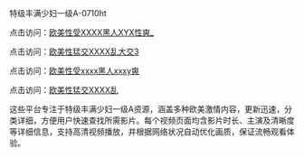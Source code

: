 特级丰满少妇一级A-0710ht

点击访问：<a href="https://heiliaoxqkkct.pages.dev">欧美性受XXXX黑人XYX性爽_</a>

点击访问：<a href="https://heiliaoxwd5i8.pages.dev">欧美性猛交XXXX乱大交3</a>

点击访问：<a href="https://heiliaowt0d7p.pages.dev">欧美性受xxxx黑人xxxy爽</a>

点击访问：<a href="https://heiliaoga6s9v.pages.dev">欧美性猛交XXXX乱</a>

这些平台专注于特级丰满少妇一级A资源，涵盖多种欧美激情内容，更新迅速，分类详细，方便用户快速查找所需影片。每个视频页面均含影片时长、主演及清晰度等详细信息，支持高清视频播放，并根据网络状况自动优化画质，保证流畅观看体验。

<span style="display:none;">[Canonical link](https://github.com/trua20250710/trua19 ）</span>
